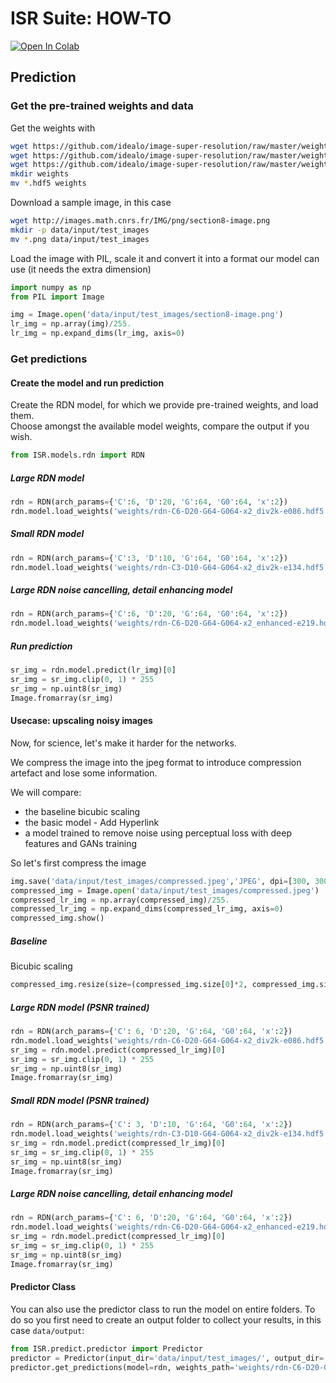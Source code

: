 # ISR Suite: HOW-TO

[![Open In Colab](https://colab.research.google.com/assets/colab-badge.svg)](https://colab.research.google.com/github/idealo/image-super-resolution/blob/master/notebooks/ISR_Prediction_Tutorial.ipynb)

## Prediction

### Get the pre-trained weights and data
Get the weights with
```bash
wget https://github.com/idealo/image-super-resolution/raw/master/weights/sample_weights/rdn-C6-D20-G64-G064-x2_enhanced-e219.hdf5
wget https://github.com/idealo/image-super-resolution/raw/master/weights/sample_weights/rdn-C6-D20-G64-G064-x2_div2k-e086.hdf5
wget https://github.com/idealo/image-super-resolution/raw/master/weights/sample_weights/rdn-C3-D10-G64-G064-x2_div2k-e134.hdf5
mkdir weights
mv *.hdf5 weights
```
Download a sample image, in this case
```bash
wget http://images.math.cnrs.fr/IMG/png/section8-image.png
mkdir -p data/input/test_images
mv *.png data/input/test_images
```

Load the image with PIL, scale it and convert it into a format our model can use (it needs the extra dimension)
```python
import numpy as np
from PIL import Image

img = Image.open('data/input/test_images/section8-image.png')
lr_img = np.array(img)/255.
lr_img = np.expand_dims(lr_img, axis=0)
```

### Get predictions

#### Create the model and run prediction
Create the RDN model, for which we provide pre-trained weights, and load them.<br>
Choose amongst the available model weights, compare the output if you wish.

```python
from ISR.models.rdn import RDN
```
##### Large RDN model

```python
rdn = RDN(arch_params={'C':6, 'D':20, 'G':64, 'G0':64, 'x':2})
rdn.model.load_weights('weights/rdn-C6-D20-G64-G064-x2_div2k-e086.hdf5')
```

##### Small RDN model

```python
rdn = RDN(arch_params={'C':3, 'D':10, 'G':64, 'G0':64, 'x':2})
rdn.model.load_weights('weights/rdn-C3-D10-G64-G064-x2_div2k-e134.hdf5')
```

##### Large RDN noise cancelling, detail enhancing model

```python
rdn = RDN(arch_params={'C':6, 'D':20, 'G':64, 'G0':64, 'x':2})
rdn.model.load_weights('weights/rdn-C6-D20-G64-G064-x2_enhanced-e219.hdf5')
```

##### Run prediction

```python
sr_img = rdn.model.predict(lr_img)[0]
sr_img = sr_img.clip(0, 1) * 255
sr_img = np.uint8(sr_img)
Image.fromarray(sr_img)
```

#### Usecase: upscaling noisy images

Now, for science, let's make it harder for the networks.

We compress the image into the jpeg format to introduce compression artefact and lose some information.

We will compare:

- the baseline bicubic scaling
- the basic model - Add Hyperlink
- a model trained to remove noise using perceptual loss with deep features and GANs training

So let's first  compress the image


```python
img.save('data/input/test_images/compressed.jpeg','JPEG', dpi=[300, 300], quality=50)
compressed_img = Image.open('data/input/test_images/compressed.jpeg')
compressed_lr_img = np.array(compressed_img)/255.
compressed_lr_img = np.expand_dims(compressed_lr_img, axis=0)
compressed_img.show()
```

##### Baseline
Bicubic scaling
```python
compressed_img.resize(size=(compressed_img.size[0]*2, compressed_img.size[1]*2), resample=Image.BICUBIC)
```

##### Large RDN model (PSNR trained)

```python
rdn = RDN(arch_params={'C': 6, 'D':20, 'G':64, 'G0':64, 'x':2})
rdn.model.load_weights('weights/rdn-C6-D20-G64-G064-x2_div2k-e086.hdf5')
sr_img = rdn.model.predict(compressed_lr_img)[0]
sr_img = sr_img.clip(0, 1) * 255
sr_img = np.uint8(sr_img)
Image.fromarray(sr_img)
```

##### Small RDN model  (PSNR trained)

```python
rdn = RDN(arch_params={'C': 3, 'D':10, 'G':64, 'G0':64, 'x':2})
rdn.model.load_weights('weights/rdn-C3-D10-G64-G064-x2_div2k-e134.hdf5')
sr_img = rdn.model.predict(compressed_lr_img)[0]
sr_img = sr_img.clip(0, 1) * 255
sr_img = np.uint8(sr_img)
Image.fromarray(sr_img)
```

##### Large RDN noise cancelling, detail enhancing model

```python
rdn = RDN(arch_params={'C': 6, 'D':20, 'G':64, 'G0':64, 'x':2})
rdn.model.load_weights('weights/rdn-C6-D20-G64-G064-x2_enhanced-e219.hdf5')
sr_img = rdn.model.predict(compressed_lr_img)[0]
sr_img = sr_img.clip(0, 1) * 255
sr_img = np.uint8(sr_img)
Image.fromarray(sr_img)
```

#### Predictor Class
You can also use the predictor class to run the model on entire folders.  To do so you first need to create an output folder to collect your results, in this case `data/output`:

```python
from ISR.predict.predictor import Predictor
predictor = Predictor(input_dir='data/input/test_images/', output_dir='data/output')
predictor.get_predictions(model=rdn, weights_path='weights/rdn-C6-D20-G64-G064-x2_enhanced-e219.hdf5')
```
